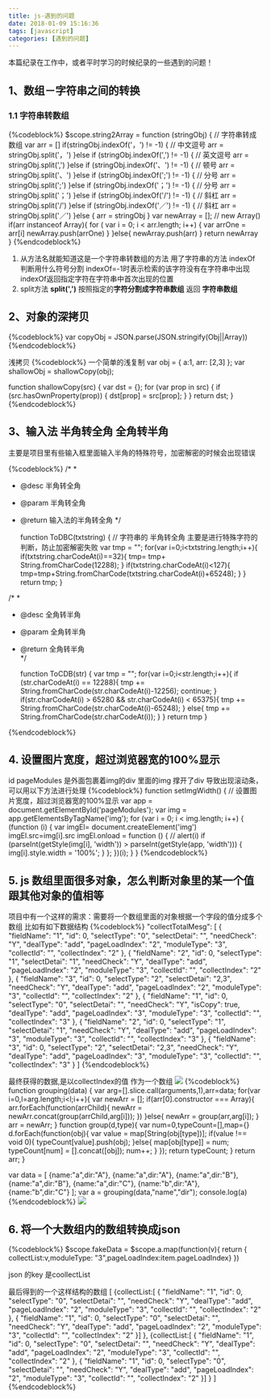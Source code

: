 ```yaml
---
title: js-遇到的问题
date: 2018-01-09 15:16:36
tags: [javascript]
categories: [遇到的问题]
---
```


本篇纪录在工作中，或者平时学习的时候纪录的一些遇到的问题！


## 1、数组－字符串之间的转换

### 1.1 字符串转数组
{%codeblock%}
    $scope.string2Array = function (stringObj) { // 字符串转成数组
      var arr = []
      if(stringObj.indexOf('，') != -1) { // 中文逗号
        arr = stringObj.split('，')
      }else if (stringObj.indexOf(',') != -1) { // 英文逗号
        arr = stringObj.split(',')
      }else if (stringObj.indexOf('、') != -1) { // 顿号
        arr = stringObj.split('、')
      }else if (stringObj.indexOf(';') != -1) { // 分号
        arr = stringObj.split(';')
      }else if (stringObj.indexOf('；') != -1) { // 分号
        arr = stringObj.split('；')
      }else if (stringObj.indexOf('/') != -1) { // 斜杠
        arr = stringObj.split('/')
      }else if (stringObj.indexOf('／') != -1) { // 斜杠
        arr = stringObj.split('／')
      }else {
        arr = stringObj
      }
      var newArray = []; // new Array()
      if(arr instanceof Array){
        for ( var i = 0; i < arr.length; i++) {
          var arrOne = arr[i]
          newArray.push(arrOne)
        }
      }else{
        newArray.push(arr)
      }
      return newArray
    }
{%endcodeblock%}

 1. 从方法名就能知道这是一个字符串转数组的方法 用了字符串的方法  indexOf 判断用什么符号分割 indexOf=-1时表示检索的该字符没有在字符串中出现 indexOf返回指定字符在字符串中首次出现的位置
 2. split方法 **split(',')**  按照指定的**字符分割成字符串数组**  返回 **字符串数组**



## 2、对象的深拷贝
{%codeblock%}
var copyObj = JSON.parse(JSON.stringify(Obj||Array))
{%endcodeblock%}


浅拷贝
{%codeblock%}
一个简单的浅复制
var obj = { a:1, arr: [2,3] };
var shallowObj = shallowCopy(obj);

function shallowCopy(src) {
  var dst = {};
  for (var prop in src) {
    if (src.hasOwnProperty(prop)) {
      dst[prop] = src[prop];
    }
  }
  return dst;
}
{%endcodeblock%}

## 3、输入法  半角转全角  全角转半角   
主要是项目里有些输入框里面输入半角的特殊符号，加密解密的时候会出现错误

{%codeblock%}
/*
*
* @desc 半角转全角 
* @param 半角转全角 
* @return 输入法的半角转全角 
*/



    function ToDBC(txtstring) {                 // 字符串的 半角转全角 主要是进行特殊字符的判断，防止加密解密失败
      var tmp = ""; 
      for(var i=0;i<txtstring.length;i++){ 
        if(txtstring.charCodeAt(i)==32){ 
            tmp= tmp+ String.fromCharCode(12288); 
        } 
        if(txtstring.charCodeAt(i)<127){ 
            tmp=tmp+String.fromCharCode(txtstring.charCodeAt(i)+65248); 
        } 
      } 
      return tmp;
    }


/*
*
* @desc 全角转半角 
* @param 全角转半角  
* @return 全角转半角  
*/



    function ToCDB(str) { 
        var tmp = ""; 
        for(var i=0;i<str.length;i++){ 
            if (str.charCodeAt(i) == 12288){
                tmp += String.fromCharCode(str.charCodeAt(i)-12256);
                continue;
            }
            if(str.charCodeAt(i) > 65280 && str.charCodeAt(i) < 65375){ 
                tmp += String.fromCharCode(str.charCodeAt(i)-65248); 
            } 
            else{ 
                tmp += String.fromCharCode(str.charCodeAt(i)); 
            } 
        } 
        return tmp 
    } 

{%endcodeblock%}


## 4. 设置图片宽度，超过浏览器宽的100%显示

 id pageModules 是外面包裹着img的div  里面的img 撑开了div 导致出现滚动条，可以用以下方法进行处理
{%codeblock%}
 function setImgWidth() {
      // 设置图片宽度，超过浏览器宽的100%显示
      var app = document.getElementById('pageModules');
      var img = app.getElementsByTagName('img');
      for (var i = 0; i < img.length; i++) {
        (function (i) {
         var imgEl= document.createElement('img')
         imgEl.src=img[i].src
         imgEl.onload = function () {
            // alert(i)
            if (parseInt(getStyle(img[i], 'width')) > parseInt(getStyle(app, 'width'))) {
              img[i].style.width = '100%';
            }
          };
        })(i);
      }
    }
{%endcodeblock%}


## 5. js 数组里面很多对象，怎么判断对象里的某一个值跟其他对象的值相等

项目中有一个这样的需求：需要将一个数组里面的对象根据一个字段的值分成多个数组
比如有如下数据结构
{%codeblock%}
 "collectTotalMesg": [
        {
            "fieldName": "1",
            "id": 0,
            "selectType": "0",
            "selectDetai": "",
            "needCheck": "Y",
            "dealType": "add",
            "pageLoadIndex": "2",
            "moduleType": "3",
            "collectId": "",
            "collectIndex": "2"
        },
        {
            "fieldName": "2",
            "id": 0,
            "selectType": "1",
            "selectDetai": "1",
            "needCheck": "Y",
            "dealType": "add",
            "pageLoadIndex": "2",
            "moduleType": "3",
            "collectId": "",
            "collectIndex": "2"
        },
        {
            "fieldName": "3",
            "id": 0,
            "selectType": "2",
            "selectDetai": "2,3",
            "needCheck": "Y",
            "dealType": "add",
            "pageLoadIndex": "2",
            "moduleType": "3",
            "collectId": "",
            "collectIndex": "2"
        },
        {
            "fieldName": "1",
            "id": 0,
            "selectType": "0",
            "selectDetai": "",
            "needCheck": "Y",
            "isCopy": true,
            "dealType": "add",
            "pageLoadIndex": "3",
            "moduleType": "3",
            "collectId": "",
            "collectIndex": "3"
        },
        {
            "fieldName": "2",
            "id": 0,
            "selectType": "1",
            "selectDetai": "1",
            "needCheck": "Y",
            "dealType": "add",
            "pageLoadIndex": "3",
            "moduleType": "3",
            "collectId": "",
            "collectIndex": "3"
        },
        {
            "fieldName": "3",
            "id": 0,
            "selectType": "2",
            "selectDetai": "2,3",
            "needCheck": "Y",
            "dealType": "add",
            "pageLoadIndex": "3",
            "moduleType": "3",
            "collectId": "",
            "collectIndex": "3"
        }
    ]
{%endcodeblock%}

最终获得的数据,是以collectIndex的值 作为一个数组
![](/img/grouping2.png)
{%codeblock%}
function grouping(data) {
    var arg=[].slice.call(arguments,1),arr=data;
    for(var i=0,l=arg.length;i<l;i++){
        var newArr = [];
        if(arr[0].constructor === Array){
            arr.forEach(function(arrChild){
                newArr = newArr.concat(group(arrChild,arg[i]));
            })
        }else{
            newArr = group(arr,arg[i]);
        }
        arr = newArr;
    }
    function group(d,type){
        var num=0,typeCount=[],map={}
        d.forEach(function(obj){
            var value = map[String(obj[type])];
            if(value !== void 0){
                typeCount[value].push(obj);
            }else{
                map[obj[type]] = num;
                typeCount[num] = [].concat([obj]);
                num++;
            }
        });
        return typeCount;
    }
    return arr;
}

var data = [
  {name:"a",dir:"A"},
  {name:"a",dir:"A"},
  {name:"a",dir:"B"},
  {name:"a",dir:"B"},
  {name:"a",dir:"C"},
  {name:"b",dir:"A"},
  {name:"b",dir:"C"}
];
var a = grouping(data,"name","dir");
console.log(a)
{%endcodeblock%}
![](/img/grouping.png)


## 6. 将一个大数组内的数组转换成json 
{%codeblock%}
$scope.fakeData = $scope.a.map(function(v){
  return { collectList:v,moduleType: "3",pageLoadIndex:item.pageLoadIndex}
})

json 的key 是coollectList 

最后得到的一个这样结构的数组
[
  {collectList:[
    {
      "fieldName": "1",
      "id": 0,
      "selectType": "0",
      "selectDetai": "",
      "needCheck": "Y",
      "dealType": "add",
      "pageLoadIndex": "2",
      "moduleType": "3",
      "collectId": "",
      "collectIndex": "2"
    },
    {
      "fieldName": "1",
      "id": 0,
      "selectType": "0",
      "selectDetai": "",
      "needCheck": "Y",
      "dealType": "add",
      "pageLoadIndex": "2",
      "moduleType": "3",
      "collectId": "",
      "collectIndex": "2"
    }]
  },
  {collectList:[
    {
      "fieldName": "1",
      "id": 0,
      "selectType": "0",
      "selectDetai": "",
      "needCheck": "Y",
      "dealType": "add",
      "pageLoadIndex": "2",
      "moduleType": "3",
      "collectId": "",
      "collectIndex": "2"
    },
    {
      "fieldName": "1",
      "id": 0,
      "selectType": "0",
      "selectDetai": "",
      "needCheck": "Y",
      "dealType": "add",
      "pageLoadIndex": "2",
      "moduleType": "3",
      "collectId": "",
      "collectIndex": "2"
    }]
  }
]
{%endcodeblock%}